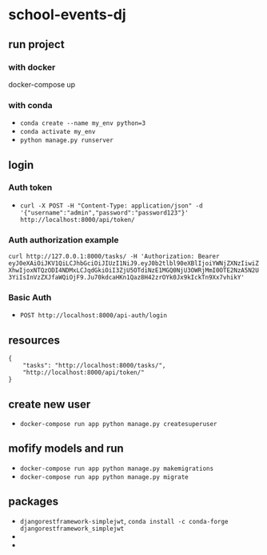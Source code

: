 # school-events-dj
## 

## run project
### with docker
docker-compose up

### with conda
- `conda create --name my_env python=3`
- `conda activate my_env`
- `python manage.py runserver`

## login
### Auth token
- `curl -X POST -H "Content-Type: application/json" -d '{"username":"admin","password":"password123"}' http://localhost:8000/api/token/`
### Auth authorization example
`curl http://127.0.0.1:8000/tasks/ -H 'Authorization: Bearer eyJ0eXAiOiJKV1QiLCJhbGciOiJIUzI1NiJ9.eyJ0b2tlbl90eXBlIjoiYWNjZXNzIiwiZXhwIjoxNTQzODI4NDMxLCJqdGkiOiI3ZjU5OTdiNzE1MGQ0NjU3OWRjMmI0OTE2NzA5N2U3YiIsInVzZXJfaWQiOjF9.Ju70kdcaHKn1Qaz8H42zrOYk0Jx9kIckTn9Xx7vhikY'`


### Basic Auth
- `POST http://localhost:8000/api-auth/login`

## resources
```
{
    "tasks": "http://localhost:8000/tasks/",
    "http://localhost:8000/api/token/"
}
```
## create new user
- ```docker-compose run app python manage.py createsuperuser ```

## mofify models and run
- ```docker-compose run app python manage.py makemigrations```
- ```docker-compose run app python manage.py migrate```
## packages
- `djangorestframework-simplejwt`, `conda install -c conda-forge djangorestframework_simplejwt`
- 
- 
